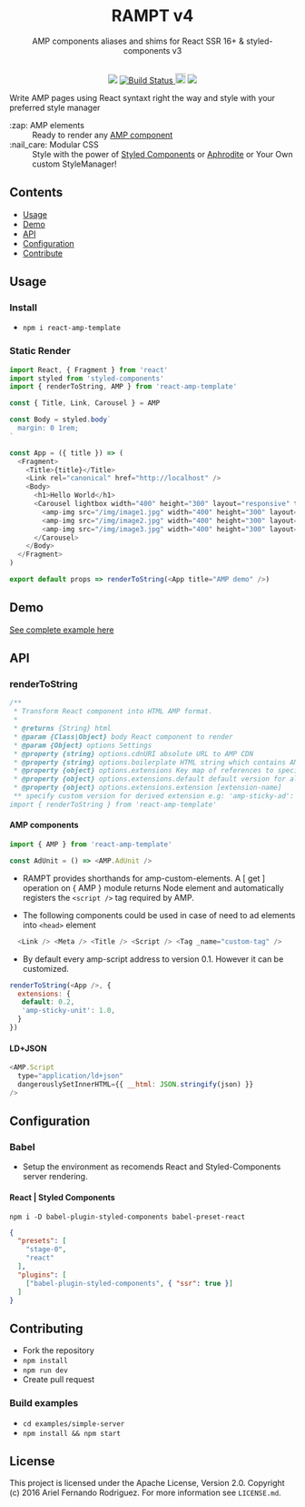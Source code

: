 <div align="center">
  <h1><strong>RAMPT v4</strong></h1>
  <div align="center"><p>AMP components aliases and shims for React SSR 16+ & styled-components v3</p></div>
</div>

<br />

<div align="center">
  <!-- maintainability -->
  <a href="https://codeclimate.com/github/Ariel-Rodriguez/react-amp-template/maintainability"><img src="https://api.codeclimate.com/v1/badges/ff07a1f7148b05304caf/maintainability" /></a>
  <!-- Build Status -->
  <a href="https://travis-ci.org/Ariel-Rodriguez/react-amp-template">
    <img src="https://travis-ci.org/Ariel-Rodriguez/react-amp-template.svg?branch=master" alt="Build Status" />
  </a>
  <!-- npm ver -->
  <a href="https://badge.fury.io/js/react-amp-template"><img src="https://badge.fury.io/js/react-amp-template.svg" alt="npm version" height="18"></a>
  <!-- cover -->
  <a href="https://codecov.io/gh/Ariel-Rodriguez/react-amp-template"><img src="https://codecov.io/gh/Ariel-Rodriguez/react-amp-template/branch/master/graph/badge.svg" /></a>
</div>


Write AMP pages using React syntaxt right the way and style with your preferred style manager

<dl>
  <dt>:zap: AMP elements</dt>
  <dd>Ready to render any <a href="https://amp.dev/documentation/components/">AMP component</a></dd>
  <dt>:nail_care: Modular CSS</dt>
  <dd>Style with the power of <a href="https://github.com/styled-components/styled-components">Styled Components</a> or <a href="https://github.com/Khan/aphrodite">Aphrodite</a> or Your Own custom StyleManager!</dd>
</dl>




## Contents

- [Usage](#usage)
- [Demo](#demo)
- [API](#api)
- [Configuration](#configuration)
- [Contribute](#contributing)


## Usage

### Install

- `npm i react-amp-template`

### Static Render

```javascript
import React, { Fragment } from 'react'
import styled from 'styled-components'
import { renderToString, AMP } from 'react-amp-template'

const { Title, Link, Carousel } = AMP

const Body = styled.body`
  margin: 0 1rem;
`

const App = ({ title }) => (
  <Fragment>
    <Title>{title}</Title>
    <Link rel="canonical" href="http://localhost" />
    <Body>
      <h1>Hello World</h1>
      <Carousel lightbox width="400" height="300" layout="responsive" type="slides">
        <amp-img src="/img/image1.jpg" width="400" height="300" layout="responsive"></amp-img>
        <amp-img src="/img/image2.jpg" width="400" height="300" layout="responsive"></amp-img>
        <amp-img src="/img/image3.jpg" width="400" height="300" layout="responsive"></amp-img>
      </Carousel>
    </Body>
  </Fragment>
)

export default props => renderToString(<App title="AMP demo" />)
```


## Demo
[See complete example here](https://github.com/Ariel-Rodriguez/react-amp-template/tree/master/examples/simple-server)


## API

### renderToString

```javascript
/**
 * Transform React component into HTML AMP format.
 *
 * @returns {String} html
 * @param {Class|Object} body React component to render
 * @param {Object} options Settings
 * @property {string} options.cdnURI absolute URL to AMP CDN
 * @property {string} options.boilerplate HTML string which contains AMP boilerplate styles
 * @property {object} options.extensions Key map of references to specify an extension version
 * @property {object} options.extensions.default default version for all amp-extensions e.g '0.1'
 * @property {object} options.extensions.extension [extension-name]
 ** specify custom version for derived extension e.g: 'amp-sticky-ad': '1.0'
import { renderToString } from 'react-amp-template'
```

#### AMP components

```javascript
import { AMP } from 'react-amp-template'

const AdUnit = () => <AMP.AdUnit />
```
- RAMPT provides shorthands for amp-custom-elements. A \[ get \] operation on { AMP } module returns Node element and automatically registers the `<script />` tag required by AMP.

- The following components could be used in case of need to ad elements into `<head>` element

```javascript
  <Link /> <Meta /> <Title /> <Script /> <Tag _name="custom-tag" />
```

- By default every amp-script address to version 0.1. However it can be customized.

```javascript
renderToString(<App />, {
  extensions: {
   default: 0.2,
   'amp-sticky-unit': 1.0,
  }
})
```

#### LD+JSON

```javascript
<AMP.Script
  type="application/ld+json"
  dangerouslySetInnerHTML={{ __html: JSON.stringify(json) }}
/>
```


## Configuration

### Babel
- Setup the environment as recomends React and Styled-Components server rendering.

#### React | Styled Components

`npm i -D babel-plugin-styled-components babel-preset-react`

```json
{
  "presets": [
    "stage-0",
    "react"
  ],
  "plugins": [
    ["babel-plugin-styled-components", { "ssr": true }]
  ]
}
```


## Contributing

- Fork the repository
- `npm install`
- `npm run dev`
- Create pull request

### Build examples

- `cd examples/simple-server`
- `npm install && npm start`

## License

This project is licensed under the Apache License, Version 2.0. Copyright (c) 2016 Ariel Fernando Rodriguez. For more information see `LICENSE.md`.
